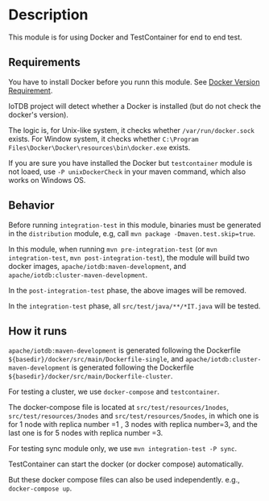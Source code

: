 <!--

    Licensed to the Apache Software Foundation (ASF) under one
    or more contributor license agreements.  See the NOTICE file
    distributed with this work for additional information
    regarding copyright ownership.  The ASF licenses this file
    to you under the Apache License, Version 2.0 (the
    "License"); you may not use this file except in compliance
    with the License.  You may obtain a copy of the License at

        http://www.apache.org/licenses/LICENSE-2.0

    Unless required by applicable law or agreed to in writing,
    software distributed under the License is distributed on an
    "AS IS" BASIS, WITHOUT WARRANTIES OR CONDITIONS OF ANY
    KIND, either express or implied.  See the License for the
    specific language governing permissions and limitations
    under the License.

-->

# Description

This module is for using Docker and TestContainer for end to end test.

## Requirements

You have to install Docker before you runn this module.
See [Docker Version Requirement](https://www.testcontainers.org/supported_docker_environment/).

IoTDB project will detect whether a Docker is installed (but do not check the docker's version).

The logic is, for Unix-like system, it checks whether `/var/run/docker.sock` exists.
For Window system, it checks whether `C:\Program Files\Docker\Docker\resources\bin\docker.exe` exists.

If you are sure you have installed the Docker but `testcontainer` module is not loaed, use `-P unixDockerCheck`
in your maven command, which also works on Windows OS.

## Behavior

Before running `integration-test` in this module, binaries must be generated in the `distribution` module,
e.g, call `mvn package -Dmaven.test.skip=true`.

In this module, when running `mvn pre-integration-test` (or `mvn integration-test`, `mvn post-integration-test`),
the module will build two docker images, `apache/iotdb:maven-development`, and `apache/iotdb:cluster-maven-development`.

In the `post-integration-test` phase, the above images will be removed.

In the `integration-test` phase, all `src/test/java/**/*IT.java` will be tested.

## How it runs

`apache/iotdb:maven-development` is generated following the Dockerfile `${basedir}/docker/src/main/Dockerfile-single`, and
`apache/iotdb:cluster-maven-development` is generated following the Dockerfile `${basedir}/docker/src/main/Dockerfile-cluster`.

For testing a cluster, we use `docker-compose` and `testcontainer`.

The docker-compose file is located at  `src/test/resources/1nodes`,  `src/test/resources/3nodes` and `src/test/resources/5nodes`, 
in which one is for 1 node with replica number =1 , 3 nodes with replica number=3, and the last one is for 5 nodes with replica number =3.

For testing sync module only, we use `mvn integration-test -P sync`.

TestContainer can start the docker (or docker compose) automatically.

But these docker compose files can also be used independently.
e.g., `docker-compose up`.


